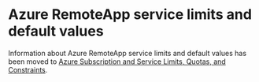 <properties 
    pageTitle="Azure RemoteApp service limits"
    description="Learn about the limits and default values for Azure RemoteApp" 
    services="remoteapp" 
    documentationCenter="" 
    authors="lizap" 
    manager="mbaldwin" />

<tags 
    ms.service="remoteapp" 
    ms.workload="compute" 
    ms.tgt_pltfrm="na" 
    ms.devlang="na" 
    ms.topic="article" 
    ms.date="07/06/2015" 
    ms.author="elizapo" />


# Azure RemoteApp service limits and default values

Information about Azure RemoteApp service limits and default values has been moved to [Azure Subscription and Service Limits, Quotas, and Constraints](../azure-subscription-service-limits.md).

 